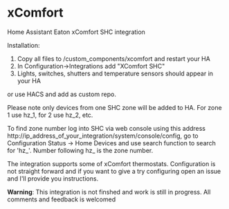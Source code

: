 # xComfort
Home Assistant Eaton xComfort SHC integration


Installation:
  1. Copy all files to /custom_components/xcomfort and restart your HA
  2. In Configuration->Integrations add "XComfort SHC"
  3. Lights, switches, shutters and temperature sensors should appear in your HA

or use HACS and add as custom repo.

Please note only devices from one SHC zone will be added to HA. For zone 1 use hz_1, for 2 use hz_2, etc.

To find zone number log into SHC via web console using this address http://ip_address_of_your_integration/system/console/config, go to Configuration Status -> Home Devices and use search function to search for 'hz_'. Number following hz_ is the zone number.

The integration supports some of xComfort thermostats. Configuration is not straight forward and if you want to give a try configuring open an issue and I'll provide you instructions.

<b>Warning</b>: This integration is not finshed and work is still in progress. All comments and feedback is welcomed
